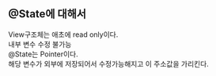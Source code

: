 ## @State에 대해서
View구조체는 애초에 read only이다. <br/>
내부 변수 수정 불가능<br/>
@State는 Pointer이다.<br/>
해당 변수가 외부에 저장되어서 수정가능해지고 이 주소값을 가리킨다.

